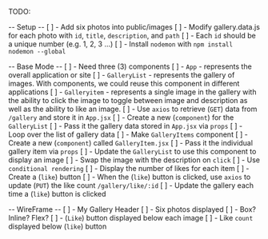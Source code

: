 TODO:

-- Setup --
    [ ] - Add six photos into public/images
    [ ] - Modify gallery.data.js for each photo with `id`, `title`, `description`, and `path`
        [ ] - Each `id` should be a unique number (e.g. 1, 2, 3 ...)
    [ ] - Install `nodemon` with `npm install nodemon --global`

-- Base Mode --
    [ ] - Need three (3) components
        [ ] - `App` - represents the overall application or site 
        [ ] - `GalleryList` - represents the gallery of images. With components, we could reuse this component in different applications
        [ ] - `Galleryitem` - represents a single image in the gallery with the ability to click the image to toggle between image and description as well as the ability to like an image.
    [ ] - Use `axios` to retrieve (`GET`) data from `/gallery` and store it in `App.jsx`
    [ ] - Create a new (`component`) for the `GalleryList`
        [ ] - Pass it the gallery data stored in `App.jsx` via `props`
            [ ] - Loop over the list of gallery data
            [ ] - Make `GalleryItems` component
    [ ] - Create a new (`component`) called `GalleryItem.jsx`
        [ ] - Pass it the individual gallery item via `props`
            [ ] - Update the `GalleryList` to use this component to display an image
            [ ] - Swap the image with the description on `click`
            [ ] - Use `conditional rendering`
            [ ] - Display the number of likes for each item
                [ ] - Create a (`like`) button
            [ ] - When the (`like`) button is clicked, use `axios` to update (`PUT`) the like count `/gallery/like/:id`
            [ ] - Update the gallery each time a (`like`) button is clicked

-- WireFrame --
    [ ] - My Gallery Header
    [ ] - Six photos displayed
        [ ] - Box? Inline? Flex?
        [ ] - (`Like`) button displayed below each image
        [ ] - Like `count` displayed below (`like`) button 